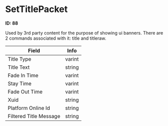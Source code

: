 # SetTitlePacket

__ID: 88__

Used by 3rd party content for the purpose of showing ui banners. There are 2 commands associated with it: title and titleraw.

<table><thead><tr><th>Field</th><th>Info</th></tr></thead><tbody>
<tr><td>Title Type</td><td>varint</td></tr>
<tr><td>Title Text</td><td>string</td></tr>
<tr><td>Fade In Time</td><td>varint</td></tr>
<tr><td>Stay Time</td><td>varint</td></tr>
<tr><td>Fade Out Time</td><td>varint</td></tr>
<tr><td>Xuid</td><td>string</td></tr>
<tr><td>Platform Online Id</td><td>string</td></tr>
<tr><td>Filtered Title Message</td><td>string</td></tr>
</tbody></table>